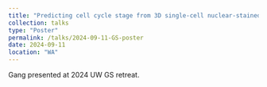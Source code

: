 ```yaml
---
title: "Predicting cell cycle stage from 3D single-cell nuclear-stained images"
collection: talks
type: "Poster"
permalink: /talks/2024-09-11-GS-poster
date: 2024-09-11
location: "WA"
---
```

Gang presented at 2024 UW GS retreat. 